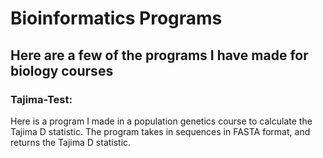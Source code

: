 # Bioinformatics Programs
## Here are a few of the programs I have made for biology courses

### Tajima-Test:
Here is a program I made in a population genetics course to calculate the Tajima D statistic. The program takes in sequences in FASTA format, and returns the Tajima D statistic.
